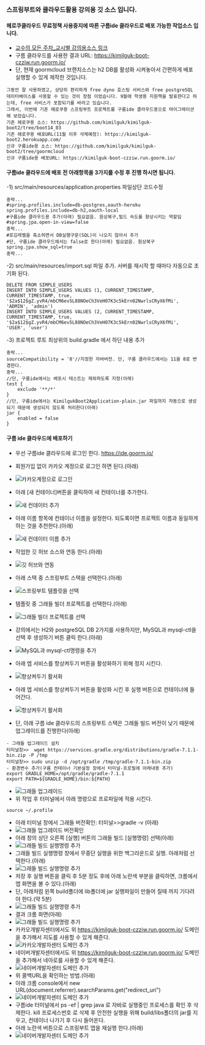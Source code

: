 ### 스프링부트와 클라우드활용 강의용 깃 소스 입니다.
#### 헤로쿠클라우드 무료정책 사용중지에 따른 구름ide 클라우드로 배포 가능한 작업소스 입니다.
- [교수의 모든 주차_교시별 강의용소스 링크](https://github.com/kimilguk/kimilguk-boot2/branches/all)
- 구름 클라우드를 사용한 결과 URL: https://kimilguk-boot-czziw.run.goorm.io/
- 단, 현재 goormcloud 브랜치소스는 h2 DB를 활성화 시켜놓아서 간편하게 배포 실행할 수 있게 제작한 것입니다.

```
그동안 잘 사용하였고, 상당히 편리하게 free dyno 호스팅 서비스와 free postgreSQL 데이터베이스를 사용할 수 있는 것이 장점 이었습니다. 9월에 학생용 지원책을 발표한다고 하는데, free 서비스가 포함되기를 바라고 있습니다.
그래서, 이번에 기존 헤로쿠용 스프링부트 프로젝트를 구름ide 클라우드용으로 마이그레이션 해 보았습니다.
기존 헤로쿠용 소스: https://github.com/kimilguk/kimilguk-boot2/tree/boot14_03
기존 헤로쿠용 배포URL(11월 이후 삭제예정): https://kimilguk-boot2.herokuapp.com/
신규 구름ide용 소스: https://github.com/kimilguk/kimilguk-boot2/tree/goormcloud
신규 구름ide용 배포URL: https://kimilguk-boot-czziw.run.goorm.io/
```

#### 구름ide 클라우드에 배포 전 아래항목을 3가지를 수정 후 진행 하시면 됩니다.
-1) src/main/resources/application.properties 파일상단 코드수정

```
중략...
#spring.profiles.include=db-postgres,oauth-heroku
spring.profiles.include=db-h2,oauth-local
#구름ide 클라우드용 추가(아래) 필요없음. 원상복구,빌드 속도를 향상시키는 역할임
#spring.jpa.open-in-view=false
중락...
#로깅레벨을 축소하면서 DB실행구문(SQL)이 나오지 않아서 추가
#단, 구름ide 클라우드에서는 false로 한다(아래) 필요없음. 원상복구
spring.jpa.show_sql=true
중략...
```

-2) src/main/resources/import.sql 파일 추가. 서버를 재시작 할 때마다 자동으로 초기화 된다.

```
DELETE FROM SIMPLE_USERS
INSERT INTO SIMPLE_USERS VALUES (1, CURRENT_TIMESTAMP, CURRENT_TIMESTAMP, true, '$2a$12$gZ.yvR4/mbCM6ev5L88NOeCh3VeH07K3c5kErn02NwrlsCRyX6fMi', 'ADMIN', 'admin')
INSERT INTO SIMPLE_USERS VALUES (2, CURRENT_TIMESTAMP, CURRENT_TIMESTAMP, true, '$2a$12$gZ.yvR4/mbCM6ev5L88NOeCh3VeH07K3c5kErn02NwrlsCRyX6fMi', 'USER', 'user')
```

-3) 프로젝트 루트 최상위의 build.gradle 에서 하단 내용 추가

```
중략...
sourceCompatibility = '8'//지정한 자바버전. 단, 구름 클라우드에서는 11을 8로 변경한다.
중략...
//단, 구름ide에서는 배포시 테스트는 제외하도록 지정(아래)
test {
    exclude '**/*'
}
//단, 구름ide에서는 KimilgukBoot2Application-plain.jar 파일까지 자동으로 생성되기 때문에 생성되지 않도록 처리한다(아래)
jar {
	enabled = false
}
```

#### 구름 ide 클라우드에 배포하기
- 우선 구름ide 클라우드에 로그인 한다. https://ide.goorm.io/ 
- 회원가입 없이 카카오 계정으로 로그인 하면 된다.(아래)
- ![카카오계정으로 로그인](./README/goorm1.jpg)
- 아래 [새 컨테이너]버튼을 클릭하여 새 컨테이너를 추가한다.
- ![새 컨데이터 추가](./README/goorm3.jpg)
- 아래 이름 항목에 컨테이너 이름을 설정한다. 되도록이면 프로젝트 이름과 동일하게하는 것을 추천한다.(아래)
- ![새 컨데이터 이름 추가](./README/goorm4.jpg)
- 작업한 깃 허브 소스와 연동 한다.(아래)
- ![깃 허브와 연동](./README/goorm4.png)
- 아래 스택 중 스프링부트 스택을 선택한다.(아래)
- ![스프링부트 템플릿을 선택](./README/goorm5.jpg)
- 템플릿 중 그래들 빌더 프로젝트를 선택한다.(아래)
- ![그래들 빌더 프로젝트를 선택](./README/goorm6.jpg)
- 강의에서는 H2와 postgreSQL DB 2가지를 사용하지만, MySQL과 mysql-ctl을 선택 후 생성하기 버튼 클릭 한다.(아래)
- ![MySQL과 mysql-ctl명령을 추가](./README/goorm7.jpg)
- 아래 엡 서비스를 항상켜두기 버튼을 활성화하기 위해 정지 시킨다.
- ![항상켜두기 활서화](./README/goorm8.jpg)
- 아래 엡 서비스를 항상켜두기 버튼을 활성화 시킨 후 실행 버튼으로 컨테이너에 들어간다.
- ![항상켜두기 활서화](./README/goorm9.jpg)

- 단, 아래 구름 ide 클라우드의 스프링부트 스택은 그래들 빌드 버전이 낮기 때문에 업그레이드를 진행한다(아래)

```
- 그래들 업그레이드 설치
터미널창>>  wget https://services.gradle.org/distributions/gradle-7.1.1-bin.zip -P /tmp
터미널창>> sudo unzip -d /opt/gradle /tmp/gradle-7.1.1-bin.zip
- 환경변수 추가(구름 컨테이너 기본설정 창에서 터미널-프로필에 아래내용 추가)
export GRADLE_HOME=/opt/gradle/gradle-7.1.1
export PATH=${GRADLE_HOME}/bin:${PATH}
```
- ![그래들 업그레이드](./README/goorm10.jpg)
- 위 작업 후 터미널에서 아래 명령으로 프로파일에 적용 시킨다.

```
source ~/.profile
```
- 아래 터미널 창에서 그래들 버전확인: 터미널>>gradle -v (아래)
- ![그래들 업그레이드 버전확인](./README/goorm11.jpg)
- 아래 창의 상단 오른쪽 [실행] 버튼의 그래들 빌드 [실행명령] 선택(아래)
- ![그래들 빌드 실행명령 추가](./README/goorm12.jpg)
- 그래들 빌드 실행명령 창에서 무중단 실행을 위한 백그라운드로 실행. 아래처럼 선택한다.(아래)
- ![그래들 빌드 실행명령 추가](./README/goorm13.jpg)
- 저장 후 실행 버튼을 클릭 후 5분 정도 후에 아래 노란색 부분을 클릭하면, 크롬에서 앱 화면을 볼 수 있다.(아래)
- 단, 아래처럼 왼쪽 build폴더에 lib폴더에 jar 실행파일이 만들어 질때 까지 기다려야 한다.(약 5분)
- ![그래들 빌드 실행명령 추가](./README/goorm14.jpg)
- 결과 크롬 화면(아래)
- ![그래들 빌드 실행명령 추가](./README/goorm15.jpg)
- 카카오개발자센터에서도 위 https://kimilguk-boot-czziw.run.goorm.io/ 도메인을 추가해서 지도를 사용할 수 있게 해준다.
- ![카카오개발자센터 도메인 추가](./README/goorm16.jpg)
- 네이버개발자센터에서도 위 https://kimilguk-boot-czziw.run.goorm.io/ 도메인을 추가해서 네아로를 사용할 수 있게 해준다.
- ![네이버개발자센터 도메인 추가](./README/goorm17.jpg)
- 위 콜백URL을 확인하는 방법.(아래)
- 아래 크롬 console에서 new URL(document.referrer).searchParams.get("redirect_uri")
- ![네이버개발자센터 도메인 추가](./README/goorm19.jpg)
- 구름ide 터미널에서 ps -ef | grep java 로 자바로 실행중인 프로세스를 확인 후 삭제한다. kill 프로세스번호 로 삭제 후 안전한 실행을 위해 build/libs폴더의 jar를 지우고, 컨테이너 나가기 후 다시 들어온다.
- 아래 노란색 버튼으로 스프링부트 앱을 재실행 한다.(아래)
- ![네이버개발자센터 도메인 추가](./README/goorm18.jpg)